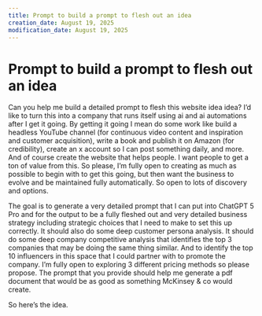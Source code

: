 ```yaml
---
title: Prompt to build a prompt to flesh out an idea
creation_date: August 19, 2025
modification_date: August 19, 2025
---
```



# Prompt to build a prompt to flesh out an idea 

Can you help me build a detailed prompt to flesh this website idea idea? I’d like to turn this into a company that runs itself using ai and ai automations after I get it going. By getting it going I mean do some work like build a headless YouTube channel (for continuous video content and inspiration and customer acquisition), write a book and publish it on Amazon (for credibility), create an x account so I can post something daily, and more. And of course create the website that helps people. I want people to get a ton of value from this. So please, I’m fully open to creating as much as possible to begin with to get this going, but then want the business to evolve and be maintained fully automatically. So open to lots of discovery and options. 

The goal is to generate a very detailed prompt that I can put into ChatGPT 5 Pro and for the output to be a fully fleshed out and very detailed business strategy including strategic choices that I need to make to set this up correctly. It should also do some deep customer persona analysis. It should do some deep company competitive analysis that identifies the top 3 companies that may be doing the same thing similar. And to identify the top 10 influencers in this space that I could partner with to promote the company. I’m fully open to exploring 3 different pricing methods so please propose. The prompt that you provide should help me generate a pdf document that would be as good as something McKinsey & co would create. 

So here’s the idea. 
